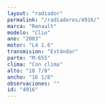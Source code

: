 ```yaml
---
layout: "radiador"
permalink: "/radiadores/4916/"
marca: "Renault"
modelo: "Clio"
ano: "2003"
motor: "L4 1.6"
transmision: "Estándar"
parte: "M-655"
clima: "Con clima"
alto: "18 7/8"
ancho: "16 1/8"
observaciones: ""
id: "4916"
---
```


